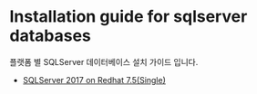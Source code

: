 # Installation guide for sqlserver databases

플랫폼 별 SQLServer 데이터베이스 설치 가이드 입니다. 

* [SQLServer 2017 on Redhat 7.5(Single)](2017-single-on-redhat7.5.md)